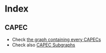 # Index

## CAPEC
- Check [the graph containing every CAPECs](https://misterbugs.github.io/dataviz-public/nxgraph.html?jsonfile=CAPECs.json)
- Check also [CAPEC Subgraphs](subgraphs.md)